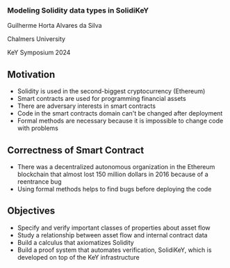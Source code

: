 ### Modeling Solidity data types in SolidiKeY
Guilherme Horta Alvares da Silva

Chalmers University

KeY Symposium 2024


## Motivation
- Solidity is used in the second-biggest cryptocurrency (Ethereum) <!-- .element: class="fragment fade-in-then-semi-out" -->
- Smart contracts are used for programming financial assets <!-- .element: class="fragment fade-in-then-semi-out" -->
- There are adversary interests in smart contracts <!-- .element: class="fragment fade-in-then-semi-out" -->
- Code in the smart contracts domain can't be changed after deployment <!-- .element: class="fragment fade-in-then-semi-out" -->
- Formal methods are necessary because it is impossible to change code with problems <!-- .element: class="fragment fade-in" -->


## Correctness of Smart Contract
- There was a decentralized autonomous organization in the Ethereum blockchain that almost lost 150 million dollars in 2016 because of a reentrance bug <!-- .element: class="fragment fade-in-then-semi-out" -->
- Using formal methods helps to find bugs before deploying the code <!-- .element: class="fragment fade-in" -->


## Objectives
- Specify and verify important classes of properties about asset flow <!-- .element: class="fragment fade-in-then-semi-out" -->
- Study a relationship between asset flow and internal contract data <!-- .element: class="fragment fade-in-then-semi-out" -->
- Build a calculus that axiomatizes Solidity <!-- .element: class="fragment fade-in-then-semi-out" -->
- Build a proof system that automates verification, SolidiKeY, which is developed on top of the KeY infrastructure <!-- .element: class="fragment fade-in" -->